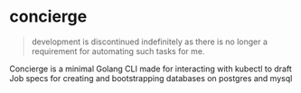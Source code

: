 # concierge

> development is discontinued indefinitely as there is no longer a requirement for automating such tasks for me.

Concierge is a minimal Golang CLI made for interacting with kubectl to draft Job specs for creating and bootstrapping databases on postgres and mysql
